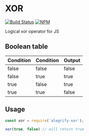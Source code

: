 # XOR

[![Build Status](https://travis-ci.org/dejakob/xor.svg?branch=master)](https://travis-ci.org/dejakob/xor)
[![NPM](https://img.shields.io/npm/v/alegrify-xor/latest.svg?label=npm)](https://npmjs.com/package/alegrify-xor)

Logical xor operator for JS

## Boolean table

| Condition | Condition | Output |
|:----------|:----------|:-------|
| false     | false     | false  |
| false     | true      | true   |
| true      | false     | true   |
| true      | true      | false  |

## Usage

```js
const xor = require('alegrify-xor');

xor(true, false) // will return true
```
